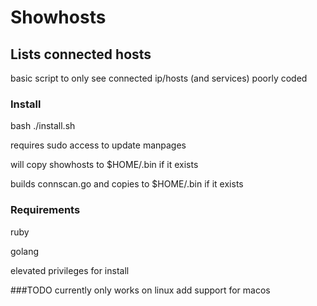 # Showhosts 
## Lists connected hosts
basic script to only see connected ip/hosts (and services)
poorly coded

### Install
bash ./install.sh

requires sudo access to update manpages

will copy showhosts to $HOME/.bin if it exists

builds connscan.go and copies to $HOME/.bin if it exists
### Requirements
ruby

golang

elevated privileges for install

###TODO
currently only works on linux
add support for macos
